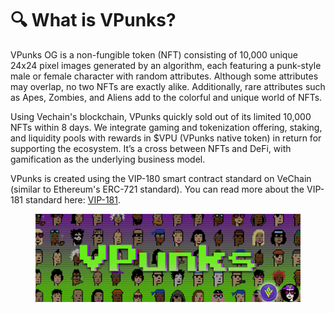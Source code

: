 # 🔍 What is VPunks?

VPunks OG is a non-fungible token (NFT) consisting of 10,000 unique 24x24 pixel images generated by an algorithm, each featuring a punk-style male or female character with random attributes. Although some attributes may overlap, no two NFTs are exactly alike. Additionally, rare attributes such as Apes, Zombies, and Aliens add to the colorful and unique world of NFTs.

Using Vechain's blockchain, VPunks quickly sold out of its limited 10,000 NFTs within 8 days. We integrate gaming and tokenization offering, staking, and liquidity pools with rewards in $VPU (VPunks native token) in return for supporting the ecosystem. It’s a cross between NFTs and DeFi, with gamification as the underlying business model.

VPunks is created using the VIP-180 smart contract standard on VeChain (similar to Ethereum's ERC-721 standard). You can read more about the VIP-181 standard here: [VIP-181](https://vechaininsider.com/vechain/an-overview-of-the-vechain-improvement-proposals-vip/).

<figure><img src="../../.gitbook/assets/image (1).png" alt=""><figcaption></figcaption></figure>
